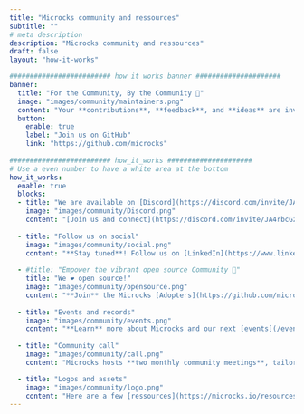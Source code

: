 ```yaml
---
title: "Microcks community and ressources"
subtitle: ""
# meta description
description: "Microcks community and ressources"
draft: false
layout: "how-it-works"

######################### how it works banner #####################
banner:
  title: "For the Community, By the Community 🙌"
  image: "images/community/maintainers.png"
  content: "Your **contributions**, **feedback**, and **ideas** are invaluable as we continue to enhance the [Microcks](https://github.com/microcks) **project** & **ecosystem**. Together, we can make API mocking and testing more **accessible and efficient for developers** worldwide."
  button:
    enable: true
    label: "Join us on GitHub"
    link: "https://github.com/microcks"
      
######################### how_it_works #####################
# Use a even number to have a white area at the bottom
how_it_works:
  enable: true
  blocks:
  - title: "We are available on [Discord](https://discord.com/invite/JA4rbcGzk7)"
    image: "images/community/Discord.png"
    content: "[Join us and connect](https://discord.com/invite/JA4rbcGzk7) with fellow enthusiasts.<br>Let's build an even **stronger community together**!"
          
  - title: "Follow us on social"
    image: "images/community/social.png"
    content: "**Stay tuned**! Follow us on [LinkedIn](https://www.linkedin.com/company/microcks/), [X](https://x.com/microcksio), [Mastodon](https://mastodon.social/@microcksio) and our [YouTube](https://www.youtube.com/c/Microcks) channel!"
      
  - #title: "Empower the vibrant open source Community 🙌"
    title: "We ❤️ open source!"
    image: "images/community/opensource.png"
    content: "**Join** the Microcks [Adopters](https://github.com/microcks/.github/blob/main/ADOPTERS.md) lists, **report** [issues](https://github.com/microcks/microcks/issues), **suggest** [roadmap](https://github.com/orgs/microcks/projects/1) improvements, **curate** [documents](https://microcks.io/documentation/), **give** GitHub [stars](https://github.com/microcks/microcks) and [sponsorship](https://opencollective.com/microcks) or even **make** code [contributions](https://github.com/microcks/.github/blob/main/CONTRIBUTING.md)."
        
  - title: "Events and records"
    image: "images/community/events.png"
    content: "**Learn** more about Microcks and our next [events](/events/), review or watch our [past recordings talks](/events/) ..."
      
  - title: "Community call"
    image: "images/community/call.png"
    content: "Microcks hosts **two monthly community meetings**, tailored for different time zones. Here’s how to [join and participate](https://github.com/microcks/community/blob/main/JOIN-OUR-MEETINGS.md). We look forward to **seeing you** there! 🙌 Previous meetings are on the [YouTube](https://www.youtube.com/c/Microcks) channel."

  - title: "Logos and assets"
    image: "images/community/logo.png"
    content: "Here are a few [ressources](https://microcks.io/resources/) in case you want to **show off your support** for Microcks, **integrate** Microcks, or want to **link back** to us. Please feel **free to borrow** these!" 
---
```

